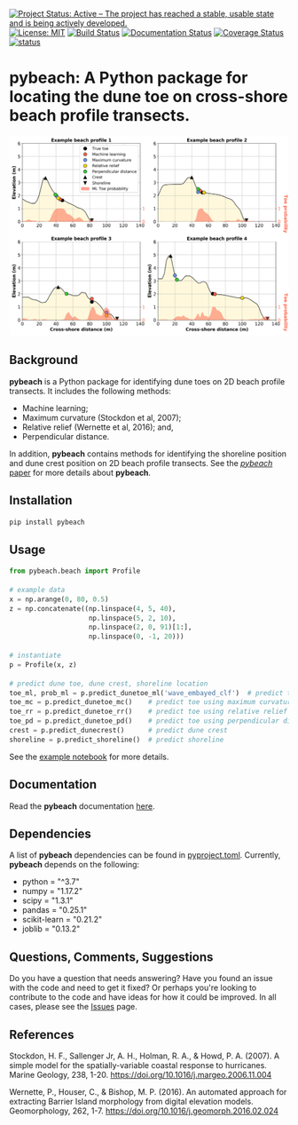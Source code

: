 [![Project Status: Active – The project has reached a stable, usable state and is being actively developed.](https://www.repostatus.org/badges/latest/active.svg)](https://www.repostatus.org/#active)
[![License: MIT](https://img.shields.io/badge/License-MIT-yellow.svg)](https://opensource.org/licenses/MIT)
[![Build Status](https://travis-ci.org/TomasBeuzen/pybeach.svg?branch=master)](https://travis-ci.org/TomasBeuzen/pybeach)
[![Documentation Status](https://readthedocs.org/projects/pybeach/badge/?version=latest)](https://pybeach.readthedocs.io/en/latest/?badge=latest)
[![Coverage Status](https://coveralls.io/repos/github/TomasBeuzen/pybeach/badge.svg?branch=master&service=github)](https://coveralls.io/github/TomasBeuzen/pybeach?branch=master)
[![status](https://joss.theoj.org/papers/8b211e45c6919ea8057946484e757c28/status.svg)](https://joss.theoj.org/papers/8b211e45c6919ea8057946484e757c28)

# **pybeach**: A Python package for locating the dune toe on cross-shore beach profile transects.

<div align="center">
  <img src="https://raw.githubusercontent.com/TomasBeuzen/pybeach/master/docs/img/figure_1.png" alt="pybeach-example" width="700"/>
</div>

## Background
**pybeach** is a Python package for identifying dune toes on 2D beach profile transects. It includes the following methods:
  - Machine learning; 
  - Maximum curvature (Stockdon et al, 2007); 
  - Relative relief (Wernette et al, 2016); and,
  - Perpendicular distance.
  
In addition, **pybeach** contains methods for identifying the shoreline position and dune crest position on 2D beach profile transects. See the [*pybeach* paper](paper.md) for more details about **pybeach**.

## Installation

`pip install pybeach`

## Usage
```python
from pybeach.beach import Profile

# example data
x = np.arange(0, 80, 0.5)
z = np.concatenate((np.linspace(4, 5, 40),
                    np.linspace(5, 2, 10),
                    np.linspace(2, 0, 91)[1:],
                    np.linspace(0, -1, 20)))

# instantiate
p = Profile(x, z)

# predict dune toe, dune crest, shoreline location
toe_ml, prob_ml = p.predict_dunetoe_ml('wave_embayed_clf')  # predict toe using machine learning model
toe_mc = p.predict_dunetoe_mc()    # predict toe using maximum curvature method (Stockdon et al, 2007)
toe_rr = p.predict_dunetoe_rr()    # predict toe using relative relief method (Wernette et al, 2016)
toe_pd = p.predict_dunetoe_pd()    # predict toe using perpendicular distance method
crest = p.predict_dunecrest()      # predict dune crest
shoreline = p.predict_shoreline()  # predict shoreline
```

See the [example notebook](https://github.com/TomasBeuzen/pybeach/blob/master/example/example.ipynb) for more details.

## Documentation
Read the **pybeach** documentation [here](https://pybeach.readthedocs.io/en/latest/).

## Dependencies
A list of **pybeach** dependencies can be found in [pyproject.toml](https://github.com/TomasBeuzen/pybeach/blob/master/pyproject.toml). Currently, **pybeach** depends on the following:
- python = "^3.7"
- numpy = "1.17.2"
- scipy = "1.3.1"
- pandas = "0.25.1"
- scikit-learn = "0.21.2"
- joblib = "0.13.2"

## Questions, Comments, Suggestions
Do you have a question that needs answering? Have you found an issue with the code and need to get it fixed? Or perhaps you're looking to contribute to the code and have ideas for how it could be improved. In all cases, please see the [Issues](https://github.com/TomasBeuzen/pybeach/issues) page.

## References
Stockdon, H. F., Sallenger Jr, A. H., Holman, R. A., & Howd, P. A. (2007). A simple model for the spatially-variable coastal response to hurricanes. Marine Geology, 238, 1-20. https://doi.org/10.1016/j.margeo.2006.11.004

Wernette, P., Houser, C., & Bishop, M. P. (2016). An automated approach for extracting Barrier Island morphology from digital elevation models. Geomorphology, 262, 1-7. https://doi.org/10.1016/j.geomorph.2016.02.024
